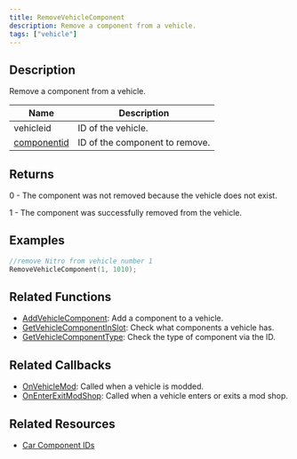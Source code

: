 ```yaml
---
title: RemoveVehicleComponent
description: Remove a component from a vehicle.
tags: ["vehicle"]
---
```


## Description

Remove a component from a vehicle.

| Name                                       | Description                    |
|--------------------------------------------|--------------------------------|
| vehicleid                                  | ID of the vehicle.             |
| [componentid](../resources/carcomponentid) | ID of the component to remove. |

## Returns

0 - The component was not removed because the vehicle does not exist.

1 - The component was successfully removed from the vehicle.

## Examples

```c
//remove Nitro from vehicle number 1
RemoveVehicleComponent(1, 1010);
```

## Related Functions

- [AddVehicleComponent](AddVehicleComponent): Add a component to a vehicle.
- [GetVehicleComponentInSlot](GetVehicleComponentInSlot): Check what components a vehicle has.
- [GetVehicleComponentType](GetVehicleComponentType): Check the type of component via the ID.

## Related Callbacks

- [OnVehicleMod](../callbacks/OnVehicleMod): Called when a vehicle is modded.
- [OnEnterExitModShop](../callbacks/OnEnterExitModShop): Called when a vehicle enters or exits a mod shop.

## Related Resources

- [Car Component IDs](../resources/carcomponentid)
